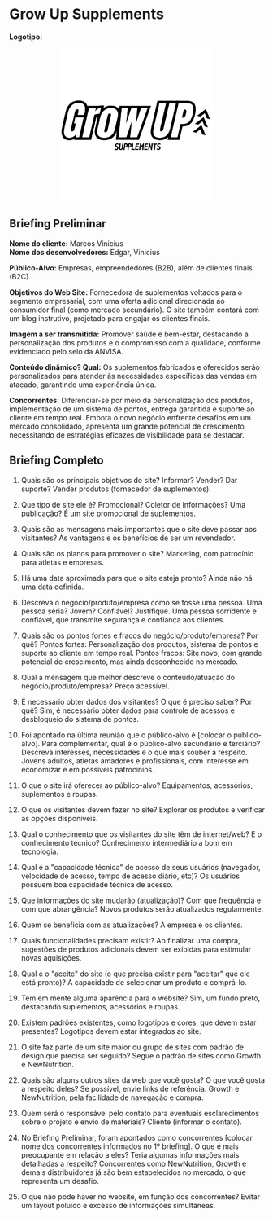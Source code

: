 # Grow Up Supplements

**Logotipo:**
<div align="center">
    <img src="logo.png" width="300" alt="logo grow up">
</div>

## Briefing Preliminar
**Nome do cliente:** Marcos Vinicius<br>
**Nome dos desenvolvedores:** Edgar, Vinicius

**Público-Alvo:** Empresas, empreendedores (B2B), além de clientes finais (B2C).

**Objetivos do Web Site:** Fornecedora de suplementos voltados para o segmento empresarial, com uma oferta adicional direcionada ao consumidor final (como mercado secundário). O site também contará com um blog instrutivo, projetado para engajar os clientes finais.

**Imagem a ser transmitida:** Promover saúde e bem-estar, destacando a personalização dos produtos e o compromisso com a qualidade, conforme evidenciado pelo selo da ANVISA.

**Conteúdo dinâmico? Qual:** Os suplementos fabricados e oferecidos serão personalizados para atender às necessidades específicas das vendas em atacado, garantindo uma experiência única.

**Concorrentes:** Diferenciar-se por meio da personalização dos produtos, implementação de um sistema de pontos, entrega garantida e suporte ao cliente em tempo real. Embora o novo negócio enfrente desafios em um mercado consolidado, apresenta um grande potencial de crescimento, necessitando de estratégias eficazes de visibilidade para se destacar.

## Briefing Completo
1. Quais são os principais objetivos do site? Informar? Vender? Dar suporte?
Vender produtos (fornecedor de suplementos).

2. Que tipo de site ele é? Promocional? Coletor de informações? Uma publicação?
É um site promocional de suplementos.

3. Quais são as mensagens mais importantes que o site deve passar aos visitantes?
As vantagens e os benefícios de ser um revendedor.

4. Quais são os planos para promover o site?
Marketing, com patrocínio para atletas e empresas.

5. Há uma data aproximada para que o site esteja pronto?
Ainda não há uma data definida.

6. Descreva o negócio/produto/empresa como se fosse uma pessoa. Uma pessoa séria? Jovem? Confiável? Justifique.
Uma pessoa sorridente e confiável, que transmite segurança e confiança aos clientes.

7. Quais são os pontos fortes e fracos do negócio/produto/empresa? Por quê?
Pontos fortes: Personalização dos produtos, sistema de pontos e suporte ao cliente em tempo real.
Pontos fracos: Site novo, com grande potencial de crescimento, mas ainda desconhecido no mercado.

8. Qual a mensagem que melhor descreve o conteúdo/atuação do negócio/produto/empresa?
Preço acessível.

9. É necessário obter dados dos visitantes? O que é preciso saber? Por quê?
Sim, é necessário obter dados para controle de acessos e desbloqueio do sistema de pontos.

10. Foi apontado na última reunião que o público-alvo é [colocar o público-alvo]. Para complementar, qual é o público-alvo secundário e terciário? Descreva interesses, necessidades e o que mais souber a respeito.
Jovens adultos, atletas amadores e profissionais, com interesse em economizar e em possíveis patrocínios.

11. O que o site irá oferecer ao público-alvo?
Equipamentos, acessórios, suplementos e roupas.

12. O que os visitantes devem fazer no site?
Explorar os produtos e verificar as opções disponíveis.

13. Qual o conhecimento que os visitantes do site têm de internet/web? E o conhecimento técnico?
Conhecimento intermediário a bom em tecnologia.

14. Qual é a "capacidade técnica" de acesso de seus usuários (navegador, velocidade de acesso, tempo de acesso diário, etc)?
Os usuários possuem boa capacidade técnica de acesso.

15. Que informações do site mudarão (atualização)? Com que frequência e com que abrangência?
Novos produtos serão atualizados regularmente.

16. Quem se beneficia com as atualizações?
A empresa e os clientes.

17. Quais funcionalidades precisam existir?
Ao finalizar uma compra, sugestões de produtos adicionais devem ser exibidas para estimular novas aquisições.

18. Qual é o "aceite" do site (o que precisa existir para "aceitar" que ele está pronto)?
A capacidade de selecionar um produto e comprá-lo.

19. Tem em mente alguma aparência para o website?
Sim, um fundo preto, destacando suplementos, acessórios e roupas.

20. Existem padrões existentes, como logotipos e cores, que devem estar presentes?
Logotipos devem estar integrados ao site.

21. O site faz parte de um site maior ou grupo de sites com padrão de design que precisa ser seguido?
Segue o padrão de sites como Growth e NewNutrition.

22. Quais são alguns outros sites da web que você gosta? O que você gosta a respeito deles? Se possível, envie links de referência.
Growth e NewNutrition, pela facilidade de navegação e compra.

23. Quem será o responsável pelo contato para eventuais esclarecimentos sobre o projeto e envio de materiais?
Cliente (informar o contato).

24. No Briefing Preliminar, foram apontados como concorrentes [colocar nome dos concorrentes informados no 1º briefing]. O que é mais preocupante em relação a eles? Teria algumas informações mais detalhadas a respeito?
Concorrentes como NewNutrition, Growth e demais distribuidores já são bem estabelecidos no mercado, o que representa um desafio.

25. O que não pode haver no website, em função dos concorrentes?
Evitar um layout poluído e excesso de informações simultâneas.
